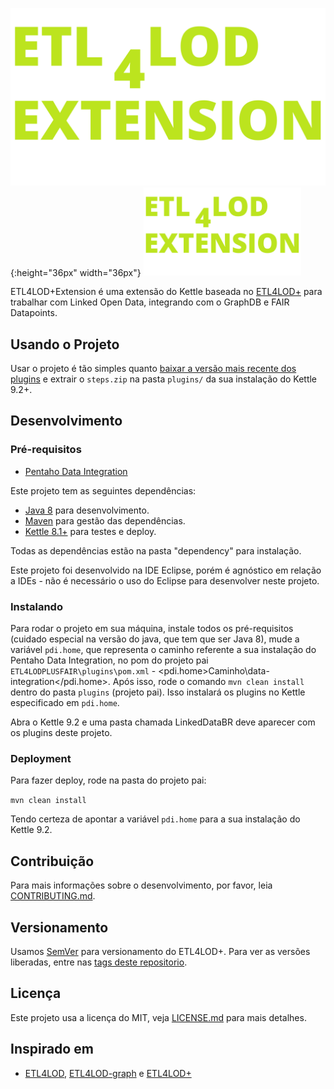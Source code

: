 ![](img/logo_ETL4LODEXTENSION.png){:height="36px" width="36px"}
<img src="img/logo_ETL4LODEXTENSION.png" width=50% height=50%>

ETL4LOD+Extension é uma extensão do Kettle baseada no [ETL4LOD+](https://github.com/johncurcio/ETL4LODPlus/releases) para trabalhar com Linked Open Data, integrando com o GraphDB e FAIR Datapoints.

## Usando o Projeto

Usar o projeto é tão simples quanto [baixar a versão mais recente dos plugins](https://github.com/NickolasGomes/ETL4LOD-FAIR/releases) e extrair o ``steps.zip`` na pasta ``plugins/`` da sua instalação do Kettle 9.2+.

## Desenvolvimento

### Pré-requisitos

* [Pentaho Data Integration](https://sourceforge.net/projects/pentaho/)

Este projeto tem as seguintes dependências:

* [Java 8](https://www.oracle.com/technetwork/java/javase/downloads/jdk8-downloads-2133151.html) para desenvolvimento.
* [Maven](https://maven.apache.org/) para gestão das dependências.
* [Kettle 8.1+](https://sourceforge.net/projects/pentaho/) para testes e deploy.

Todas as dependências estão na pasta "dependency" para instalação.

Este projeto foi desenvolvido na IDE Eclipse, porém é agnóstico em relação a IDEs - não é necessário o uso do Eclipse para desenvolver neste projeto.

### Instalando

Para rodar o projeto em sua máquina, instale todos os pré-requisitos (cuidado especial na versão do java, que tem que ser Java 8), mude a variável ``pdi.home``, que representa o caminho referente a sua instalação do Pentaho Data Integration, no pom do projeto pai ``ETL4LODPLUSFAIR\plugins\pom.xml`` - <pdi.home>Caminho\data-integration</pdi.home>. Após isso, rode o comando ``mvn clean install`` dentro do pasta ``plugins`` (projeto pai). Isso instalará os plugins no Kettle especificado em ``pdi.home``.

Abra o Kettle 9.2 e uma pasta chamada LinkedDataBR deve aparecer com os plugins deste projeto. 

### Deployment

Para fazer deploy, rode na pasta do projeto pai:

``mvn clean install``

Tendo certeza de apontar a variável ``pdi.home`` para a sua instalação do Kettle 9.2.

## Contribuição

Para mais informações sobre o desenvolvimento, por favor, leia [CONTRIBUTING.md](CONTRIBUTING.md).

## Versionamento

Usamos [SemVer](http://semver.org/) para versionamento do ETL4LOD+. Para ver as versões liberadas, entre nas [tags deste repositorio](https://github.com/johncurcio/ETL4LODPlus/tags).

## Licença

Este projeto usa a licença do MIT, veja [LICENSE.md](LICENSE) para mais detalhes.

## Inspirado em

* [ETL4LOD](https://github.com/rogersmendonca/ETL4LOD),  [ETL4LOD-graph](https://github.com/rogersmendonca/ETL4LOD-Graph) e [ETL4LOD+](https://github.com/johncurcio/ETL4LODPlus/)
